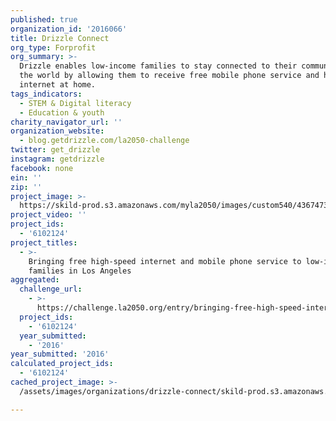 ```yaml
---
published: true
organization_id: '2016066'
title: Drizzle Connect
org_type: Forprofit
org_summary: >-
  Drizzle enables low-income families to stay connected to their community and
  the world by allowing them to receive free mobile phone service and high-speed
  internet at home.
tags_indicators:
  - STEM & Digital literacy
  - Education & youth
charity_navigator_url: ''
organization_website:
  - blog.getdrizzle.com/la2050-challenge
twitter: get_drizzle
instagram: getdrizzle
facebook: none
ein: ''
zip: ''
project_image: >-
  https://skild-prod.s3.amazonaws.com/myla2050/images/custom540/4367473165741-team90.png
project_video: ''
project_ids:
  - '6102124'
project_titles:
  - >-
    Bringing free high-speed internet and mobile phone service to low-income
    families in Los Angeles
aggregated:
  challenge_url:
    - >-
      https://challenge.la2050.org/entry/bringing-free-high-speed-internet-and-mobile-phone-service-to-low-income-families-in-los-angeles
  project_ids:
    - '6102124'
  year_submitted:
    - '2016'
year_submitted: '2016'
calculated_project_ids:
  - '6102124'
cached_project_image: >-
  /assets/images/organizations/drizzle-connect/skild-prod.s3.amazonaws.com/myla2050/images/custom540/4367473165741-team90.png

---
```

